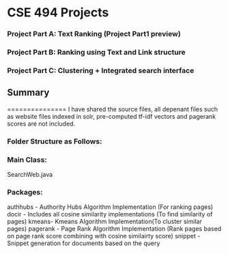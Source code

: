 # CSE 494 Projects

### Project Part A: Text Ranking (Project Part1 preview)
### Project Part B: Ranking using Text and Link structure 
### Project Part C: Clustering + Integrated search interface

## Summary
===============
I have shared the source files, all depenant files such as website files indexed in solr, pre-computed tf-idf vectors and pagerank scores are not included.

### Folder Structure as Follows:

### Main Class:
SearchWeb.java

### Packages:
authhubs - Authority Hubs Algorithm Implementation (For ranking pages)
docir - Includes all cosine similarity implementations (To find similarity of pages)
kmeans- Kmeans Algorithm Implementation(To cluster similar pages)
pagerank - Page Rank Algorithm Implementation (Rank pages based on page rank score combining with cosine similairty score)
snippet - Snippet generation for documents based on the query

